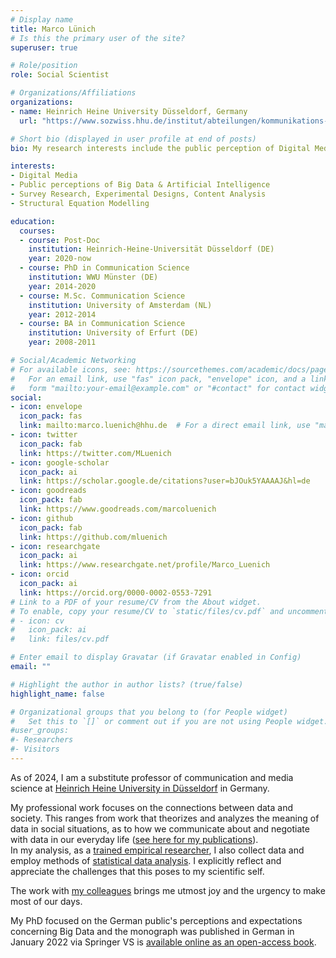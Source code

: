 ```yaml
---
# Display name
title: Marco Lünich
# Is this the primary user of the site?
superuser: true

# Role/position
role: Social Scientist

# Organizations/Affiliations
organizations:
- name: Heinrich Heine University Düsseldorf, Germany
  url: "https://www.sozwiss.hhu.de/institut/abteilungen/kommunikations-und-medienwissenschaft/kmw-i/marco-luenich"

# Short bio (displayed in user profile at end of posts)
bio: My research interests include the public perception of Digital Media, Big Data, and Artificial Intelligence.

interests:
- Digital Media
- Public perceptions of Big Data & Artificial Intelligence
- Survey Research, Experimental Designs, Content Analysis
- Structural Equation Modelling

education:
  courses:
  - course: Post-Doc
    institution: Heinrich-Heine-Universität Düsseldorf (DE)
    year: 2020-now
  - course: PhD in Communication Science
    institution: WWU Münster (DE)
    year: 2014-2020
  - course: M.Sc. Communication Science
    institution: University of Amsterdam (NL)
    year: 2012-2014
  - course: BA in Communication Science
    institution: University of Erfurt (DE)
    year: 2008-2011

# Social/Academic Networking
# For available icons, see: https://sourcethemes.com/academic/docs/page-builder/#icons
#   For an email link, use "fas" icon pack, "envelope" icon, and a link in the
#   form "mailto:your-email@example.com" or "#contact" for contact widget.
social:
- icon: envelope
  icon_pack: fas
  link: mailto:marco.luenich@hhu.de  # For a direct email link, use "mailto:test@example.org".
- icon: twitter
  icon_pack: fab
  link: https://twitter.com/MLuenich
- icon: google-scholar
  icon_pack: ai
  link: https://scholar.google.de/citations?user=bJOuk5YAAAAJ&hl=de
- icon: goodreads
  icon_pack: fab
  link: https://www.goodreads.com/marcoluenich 
- icon: github
  icon_pack: fab
  link: https://github.com/mluenich
- icon: researchgate
  icon_pack: ai
  link: https://www.researchgate.net/profile/Marco_Luenich
- icon: orcid
  icon_pack: ai
  link: https://orcid.org/0000-0002-0553-7291
# Link to a PDF of your resume/CV from the About widget.
# To enable, copy your resume/CV to `static/files/cv.pdf` and uncomment the lines below.
# - icon: cv
#   icon_pack: ai
#   link: files/cv.pdf

# Enter email to display Gravatar (if Gravatar enabled in Config)
email: ""

# Highlight the author in author lists? (true/false)
highlight_name: false

# Organizational groups that you belong to (for People widget)
#   Set this to `[]` or comment out if you are not using People widget.
#user_groups:
#- Researchers
#- Visitors
---
```


As of 2024, I am a substitute professor of communication and media science at [Heinrich Heine University in Düsseldorf](https://www.sozwiss.hhu.de/institut/abteilungen/kommunikations-und-medienwissenschaft/kmw-iii) in Germany.

My professional work focuses on the connections between data and society. 
This ranges from work that theorizes and analyzes the meaning of data in social situations, as to how we communicate about and negotiate with data in our everyday life ([see here for my publications](https://marcoluenich.com/#publications)). 
<br>In my analysis, as a [trained empirical researcher](https://www.sozwiss.hhu.de/institut/abteilungen/kommunikations-und-medienwissenschaft/kmw-i/marco-luenich), I also collect data and employ methods of [statistical data analysis](https://bookdown.org/luenich/Latente_Variablen/).
I explicitly reflect and appreciate the challenges that this poses to my scientific self.

The work with [my colleagues](https://www.sozwiss.hhu.de/institut/abteilungen/kommunikations-und-medienwissenschaft/kmw-i) brings me utmost joy and the urgency to make most of our days.

My PhD focused on the German public's perceptions and expectations concerning Big Data and the monograph was  published in German in January 2022 via Springer VS is [available online as an open-access book](https://link.springer.com/book/10.1007/978-3-658-36368-0).
